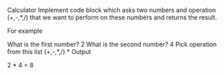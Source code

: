 Calculator
Implement code block which asks two numbers and operation (+,-,*,/) that we want to perform on these numbers and returns the result.

For example

What is the first number? 2
What is the second number? 4
Pick operation from this list (+,-,*,/) *
Output

2 * 4 = 8